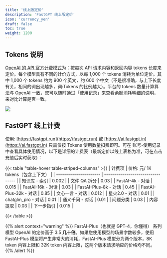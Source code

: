 ```yaml
---
title: '线上版定价'
description: 'FastGPT 线上版定价'
icon: 'currency_yen'
draft: false
toc: true
weight: 1200
---
```


## Tokens 说明
[OpenAI 的 API 官方计费模式](https://openai.com/pricing#language-models)为：按每次 API 请求内容和返回内容 tokens 长度来定价。每个模型具有不同的计价方式，以每 1,000 个 tokens 消耗为单位定价。其中 1,000 个 tokens 约为 900 个英文，约 600 个中文（不是很准确，与上下长度有关，相同的词出现越多，词:Tokens 的比例越大）。平台的 tokens 数量计算算法与 OpenAI 一致，您可以随时通过「使用记录」来查看余额消耗明细的说明，来对比计算是否一致。

![](/imgs/fastgpt-price.png)


## FastGPT 线上计费

使用: [https://fastgpt.run](https://fastgpt.run) 或  [https://ai.fastgpt.in](https://ai.fastgpt.in) 只需仅按 Tokens 使用数量扣费即可。可在 账号-使用记录 中查看具体使用情况，以下是详细的计费表（最新定价以线上表格为准，可在点击充值后实时获取）：

{{< table "table-hover table-striped-columns" >}}
| 计费项                 | 价格: 元/ 1K tokens（包含上下文） |
| ---------------------- | --------------------------------- |
| 知识库 - 索引          | 0.002                             |
| 文件 QA 拆分           | 0.03                              |
| FastAI-4k - 对话       | 0.015                             |
| FastAI-16k - 对话      | 0.03                              |
| FastAI-Plus-8k - 对话  | 0.45                              |
| FastAI-Plus-32k - 对话 | 0.85                              |
| 文心一言 - 对话        | 0.012                             |
| 星火2.0 - 对话         | 0.01                              |
| chatglm_pro - 对话     | 0.01                              |
| 通义千问 - 对话         | 0.01                              |
| 问题分类         | 0.03                             |
| 内容提取         | 0.03                             |
| 下一步指引         | 0.015                              |

{{< /table >}}

{{% alert context="warning" %}}
FastAI-Plus（也就是 GPT-4，你懂得） 系列模型 OpenAI 的定价高于 3.5 **几十倍**。如果您使用模型的场景字数较多，使用 FastAI-Plus 模型将产生非常大的消耗，FastAI-Plus 模型分为两个版本，8K token 内容上限和 32K token 内容上限，这两个版本请求响应的价格均不同。
{{% /alert %}}